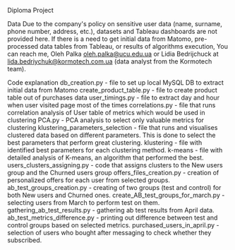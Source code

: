 Diploma Project

Data
Due to the company's policy on sensitive user data (name, surname, phone number, address, etc.), datasets and Tableau dashboards are not provided here. If there is a need to get initial data from Matomo, pre-processed data tables from Tableau, or results of algorithms execution, You can reach me, Oleh Palka oleh.palka@ucu.edu.ua or Lidia Bedrijchuck at lida.bedriychuk@kormotech.com.ua (data analyst from the Kormotech team).

Code explanation
db_creation.py - file to set up local MySQL DB to extract initial data from Matomo
create_product_table.py - file to create product table out of purchases data
user_timings.py - file to extract day and hour when user visited page most of the times
correlations.py - file that runs correlation analysis of User table of metrics which would be used in clustering
PCA.py - PCA analysis to select only valuable metrics for clustering
klustering_parameters_selection - file that runs and visualises clustered data based on different parameters. This is done to select the best parameters that perform great clustering.
klustering - file with identified best parameters for each clustering method. 
k-means - file with detailed analysis of K-means, an algorithm that performed the best.
users_clusters_assigning.py - code that assigns clusters to the New users group and the Churned users group
offers_files_creation.py - creation of personalized offers for each user from selected groups.
ab_test_groups_creation.py - creating of two groups (test and control) for both New users and Churned ones.
create_AB_test_groups_for_march.py - selecting users from March to perform test on them.
gathering_ab_test_results.py - gathering ab test results from April data.
ab_test_metrics_difference.py - printing out difference between test and control groups based on selected metrics.
purchased_users_in_april.py - selection of users who bought after messaging to check whether they subscribed.

